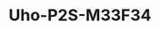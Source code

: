 ---
title: "Uho-P2S-M33F34"
description: "3MP+3MP HD Outdoor Dual Lens PT WiFi Camera"
image: "/images/pandap/PandaP.png"
images:
  - url: "/images/pandap/PandaP.png"
    caption: "Front view"
features:
  - Fixed camera and PTZ camera integration, dual channels with one IP, look at overall situation and consider details at the same time
  - Ultra 265, H.265, H.264
  - Support digital WDR (Wide Dynamic Range)
  - Built in Mic Speaker, support two way audio, offer better interaction
  - Support sound and light warning, makes warning and alarming more noticeable
  - Smart IR, up to 30 m (98 ft) IR and 10m (33ft) warm light distance, suitable for more scenes
  - IR warm light illumination to deal with different scenes and achieve full color illumination
  - Supports 512 GB Micro SD card
  - Wi Fi connection and easy installation
  - IP66 ingress protection
specifications: 
  Max Resolution: N/A
  Sensor: 1/2.8" CMOS
  Min. Illumination: Colour- 0.003Lux (F1.6, AGC ON); 0 Lux with IR on
  Day/Night: IR cut filter with auto switch (ICR)
  Shutter: Auto/Manual, 1 to 1/100000 s
  WDR: DWDR
  Digital Zoom: 4X
  Focal Length: N/A
  Iris Type: Fixed
  Iris: F1.6
  Field of View (H): 113.4°/91.5°
  Field of View (V): 59.4°/48.1°
  Field of View (D): 121.7°/96.3°
  Lens Type: Fixed
  DORI Distance (Lens): 2.8mm/4.0mm
  DORI Distance (Detect): 51.4 m (168.7 ft)/73.5 m (241.0 ft)
  DORI Distance (Observe): 20.6 m (67.5 ft)/29.4 m (96.4 ft)
  DORI Distance (Recognize): 10.3 m (33.7 ft)/14.7 m (48.2 ft)
  DORI Distance (Identify): 5.1 m (16.9 ft)/7.3 m (24.1 ft)
  Supplemental Light: Dual light
  Illumination Distance (IR): 10 m (32.8 ft)/30 m (98.4 ft)
  Illumination Distance (Warm Light): 10 m (32.8 ft)/30 m (98.4 ft)
  Wavelength: 850 nm
  IR On/Off Control: Auto/Manual
  Video Compression: Ultra 265, H.265, H.264
  Frame Rate: Main Stream- 3MP (2304*1296), Max 15fps; 2MP (1920*1080), Max 15fps; 720P (1280*720), Max 15fps; Sub Stream- 640*360, Max 15fps; 2CIF (704*288), Max 15fps; CIF (352*288), Max 15fps;
  Video Bit Rate: 128 Kbps to 2048 Kbps
  U code: N/A
  OSD: Up to 4 OSDs
  Privacy Mask: Support (only NVR)
  ROI: Up to 8 areas
  Video Stream: Dual streams
  White Balance: Auto, Outdoor, Fine tune, Sodium lamp, Locked, Auto2
  Digital Noise Reduction: 2D/3D DNR
  Smart IR: Support
  Flip: Normal, Flip vertical, Flip horizontal, 180°
  Dewarping: N/A
  HLC: N/A
  BLC: N/A
  Defog: Digital defog
  Auto Tracking: N/A
  Basic Detection: Motion detection, Ultra motion detection (based on human body and vehicle detection), Tampering alarm, Audio detection
  General Function: IP address filtering, Access policy, ARP protection, RTSP authentication, User authentication, HTTP authentication
  Audio Compression: G.711U, G.711A
  Audio Bitrate: 64 Kbps
  Two way Audio: Support
  Suppression: Support
  Sampling Rate: 8 kHz
  Edge Storage: Micro SD, up to 512 GB
  Network Storage: ANR
  4G Network Frequency: N/A
  4G Network Standard: N/A
  4G Card Type: N/A
  WiFi: 2.4G Wi-Fi (IEEE802.11b/g/n/ax), built-in antenna
  Protocols: IPv4, TCP, UDP, DHCP, RTSP, DNS, DDNS, NTP, HTTP, ICMP, ARP, UPnP
  Compatible Integration: API
  Client: Uniarch client, Uniarch app
  Web Browser: Plug in required live view:- IE 10+, Chrome 45+, Firefox 52+, Edge 79+
  Pan Range: -150° ~ 150°/0° ~ 350°
  Pan Speed: N/A/1°/s ~ 40°/s (Preset speed:- 40°/s)
  Tilt Range: -5° ~ 30°/0° ~ 90°
  Tilt Speed: N/A/1°/s ~ 30°/s (Preset speed:- 30°/s)
  Number of Presets: 20
  Audio I/O: N/A
  Alarm I/O: N/A
  Built in Mic: Support
  Built in Speaker: Support
  WIFI: Support
  Network: 1 × RJ45 10 M/100 M Base TX Ethernet
  Video Output: N/A
  EMC: CE EMC (EN 55032, EN 61000 3 3, EN IEC 61000 3 2, EN 50130)
  Safety: CE LVD (EN 62368 1)
  Environment: CE RoHS (2011/65/EU;(EU)2015/863); WEEE (2012/19/EU)
  Protection: IP66 (IEC 60529)
  Power: DC 12V±25%
  Power Consumption: Max 10.1 W
  Power Interface: Ø5.5 mm coaxial power plug
  Dimensions: Φ117mm*117mm*202mm (Φ4.6”x 4.6”x 7.9”)
  Weight: 0.62kg (1.36lb)
  Working Environment: -30 ℃ to 60 ℃ ( -22 ℉ to 140 ℉), Humidity:- ≤ 95% RH (non condensing)
  Storage Environment: -30 ℃ to 60 ℃ ( -22 ℉ to 140 ℉), Humidity:- ≤ 95% RH (non condensing)
  Surge Protection: 4 KV
  Reset Button: Support
  LED Indicator: 1, red/blue
---